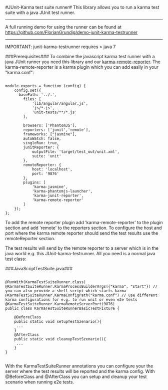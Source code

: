 #JUnit-Karma test suite runner#
This library allows you to run a karma test suite with a java JUnit test runner.

************
A full running demo for using the runner can be found at https://github.com/FlorianGrundig/demo-junit-karma-testrunner
************


IMPORTANT: junit-karma-testrunner requires > java 7

###Prerequisites###
To combine the javascript karma test runner with a java JUnit runner you need this library and our
<a href="http://github.com/ImmobilienScout24/karma-remote-reporter" target="_blank">karma-remote-reporter</a>.
The karma-remote-reporter is a karma plugin which you can add easily in your "karma.conf":
<pre><code>
module.exports = function (config) {
    config.set({
      basePath: '../.',
        files: [
            'lib/angular/angular.js',
            'js/*.js',
            'unit-tests/**/*.js'
        ],

        browsers: ['PhantomJS'],
        reporters: ['junit','remote'],
        frameworks: ["jasmine"],
        autoWatch: false,
        singleRun: true,
        junitReporter: {
            outputFile: 'target/test_out/unit.xml',
            suite: 'unit'
        },
        remoteReporter: {
            host: 'localhost',
            port: '9876'
        },
        plugins: [
            'karma-jasmine',
            'karma-phantomjs-launcher',
            'karma-junit-reporter',
            'karma-remote-reporter'
        ]
    });
};
</code></pre>
To add the remote reporter plugin add 'karma-remote-reporter' to the plugin section and add 'remote' to the reporters section.
To configure the host and port where the karma remote reporter should send the test results use the remoteReporter section.

The test results will send by the remote reporter to a server which is in the java world e.g. this JUnit-karma-testrunner.
All you need is a normal java test class:

###JavaScriptTestSuite.java###
<pre><code>
@RunWith(KarmaTestSuiteRunner.class)
@KarmaTestSuiteRunner.KarmaProcessBuilderArgs({"karma", "start"}) // you can also provide a shell script which starts karma
@KarmaTestSuiteRunner.KarmaConfigPath("karma.conf") // use different karma configurations for e.g. to run unit or even e2e tests
@KarmaTestSuiteRunner.KarmaRemoteServerPort(9876)
public class KarmaTestSuiteRunnerBasicTestFixture {

    @BeforeClass
    public static void setupTestSzenario(){
     ...
    }
    @AfterClass
    public static void cleanupTestSzenario(){
     ...
    }
}

</code></pre>
With the KarmaTestSuiteRunner annotations you can configure your the server where the test results will be reported and the karma config.
With @BeforeClass and @AfterClass you can setup and cleanup your test scenario when running e2e tests.

